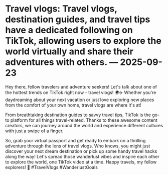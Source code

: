 # Travel vlogs: Travel vlogs, destination guides, and travel tips have a dedicated following on TikTok, allowing users to explore the world virtually and share their adventures with others. — 2025-09-23

Hey there, fellow travelers and adventure seekers! Let's talk about one of the hottest trends on TikTok right now - travel vlogs! 🌍✈️ Whether you're daydreaming about your next vacation or just love exploring new places from the comfort of your own home, travel vlogs are where it's at!

From breathtaking destination guides to savvy travel tips, TikTok is the go-to platform for all things travel-related. Thanks to these awesome content creators, we can journey around the world and experience different cultures with just a swipe of a finger.

So, grab your virtual passport and get ready to embark on a thrilling adventure through the lens of travel vlogs. Who knows, you might just discover your next dream destination or pick up some handy travel hacks along the way! Let's spread those wanderlust vibes and inspire each other to explore the world, one TikTok video at a time. Happy travels, my fellow explorers! 🌟 #TravelVlogs #WanderlustGoals